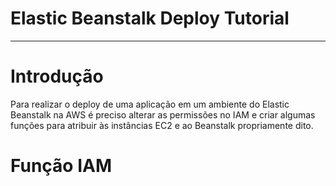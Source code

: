 # Elastic Beanstalk Deploy Tutorial

***
# Introdução
Para realizar o deploy de uma aplicação em um ambiente do Elastic Beanstalk na AWS é preciso alterar as permissões no IAM e criar algumas funções para atribuir às instâncias EC2 e ao Beanstalk propriamente dito.

# Função IAM
